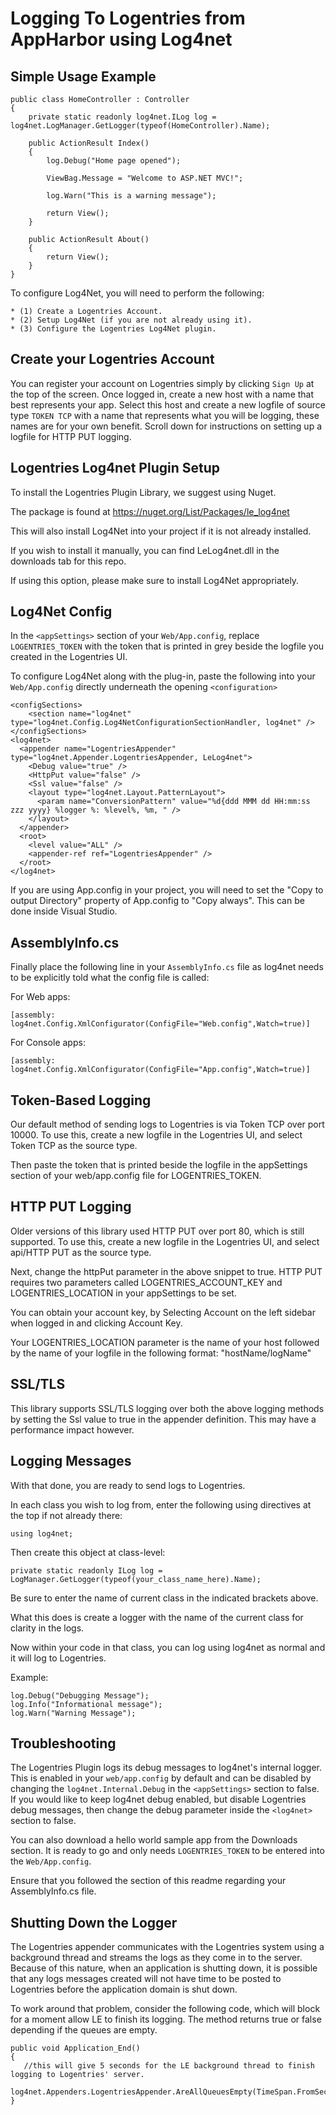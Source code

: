 Logging To Logentries from AppHarbor using Log4net
========================================================

Simple Usage Example
----------------------


    public class HomeController : Controller
    {
        private static readonly log4net.ILog log = log4net.LogManager.GetLogger(typeof(HomeController).Name);
        
        public ActionResult Index()
        {
            log.Debug("Home page opened");
            
            ViewBag.Message = "Welcome to ASP.NET MVC!";
            
            log.Warn("This is a warning message");
            
            return View();
        }

        public ActionResult About()
        {
            return View();
        }
    }


To configure Log4Net, you will need to perform the following:

    * (1) Create a Logentries Account.
    * (2) Setup Log4Net (if you are not already using it).
    * (3) Configure the Logentries Log4Net plugin.


Create your Logentries Account
------------------------------
You can register your account on Logentries simply by clicking `Sign Up` at the top of the screen.
Once logged in, create a new host with a name that best represents your app. Select this host and create a 
new logfile of source type `TOKEN TCP` with a name that represents what you will be logging, these names are for your own benefit. Scroll down for instructions
on setting up a logfile for HTTP PUT logging.

Logentries Log4net Plugin Setup
--------------------------------

To install the Logentries Plugin Library, we suggest using Nuget.

The package is found at <https://nuget.org/List/Packages/le_log4net>

This will also install Log4Net into your project if it is not already installed.

If you wish to install it manually, you can find LeLog4net.dll in the downloads tab for this repo.

If using this option, please make sure to install Log4Net appropriately. 

Log4Net Config
---------------

In the `<appSettings>` section of your `Web/App.config`, replace `LOGENTRIES_TOKEN` with the 
token that is printed in grey beside the logfile you created in the Logentries UI.

To configure Log4Net along with the plug-in, paste the following into your `Web/App.config` directly underneath the opening
`<configuration>`

    <configSections>
        <section name="log4net" type="log4net.Config.Log4NetConfigurationSectionHandler, log4net" />
    </configSections>
    <log4net>
      <appender name="LogentriesAppender" type="log4net.Appender.LogentriesAppender, LeLog4net">
        <Debug value="true" />
        <HttpPut value="false" />
        <Ssl value="false" />
        <layout type="log4net.Layout.PatternLayout">
          <param name="ConversionPattern" value="%d{ddd MMM dd HH:mm:ss zzz yyyy} %logger %: %level%, %m, " />
        </layout>
      </appender>
      <root>
        <level value="ALL" />
        <appender-ref ref="LogentriesAppender" />
      </root>
    </log4net>

If you are using App.config in your project, you will need to set the "Copy to
output Directory" property of App.config to "Copy always". This can be done
inside Visual Studio. 
    
AssemblyInfo.cs
-------------------

Finally place the following line in your `AssemblyInfo.cs` file as log4net needs to be explicitly told what the config file is called:

For Web apps:

    [assembly: log4net.Config.XmlConfigurator(ConfigFile="Web.config",Watch=true)]

For Console apps:

    [assembly: log4net.Config.XmlConfigurator(ConfigFile="App.config",Watch=true)]


Token-Based Logging
-------------------

Our default method of sending logs to Logentries is via Token TCP over port 10000. To use this, create a new logfile in the Logentries UI, and select Token TCP as the source type.

Then paste the token that is printed beside the logfile in the appSettings section of your web/app.config file for LOGENTRIES_TOKEN.


HTTP PUT Logging
----------------

Older versions of this library used HTTP PUT over port 80, which is still supported. To use this, create a new logfile in the Logentries UI, and select api/HTTP PUT as the source type.

Next, change the httpPut parameter in the above snippet to true. HTTP PUT requires two parameters called LOGENTRIES_ACCOUNT_KEY and LOGENTRIES_LOCATION in your appSettings to be set.

You can obtain your account key, by Selecting Account on the left sidebar when logged in and clicking Account Key.

Your LOGENTRIES_LOCATION parameter is the name of your host followed by the name of your logfile in the following format:  "hostName/logName"


SSL/TLS
-------
This library supports SSL/TLS logging over both the above logging methods by setting the Ssl value to true in the appender definition. This may have a performance impact however.


Logging Messages
----------------

With that done, you are ready to send logs to Logentries.

In each class you wish to log from, enter the following using directives at the top if not already there:

    using log4net;

Then create this object at class-level:

    private static readonly ILog log = LogManager.GetLogger(typeof(your_class_name_here).Name);

Be sure to enter the name of current class in the indicated brackets above.

What this does is create a logger with the name of the current class for
clarity in the logs.

Now within your code in that class, you can log using log4net as normal and it will log to Logentries.

Example:

    log.Debug("Debugging Message");
    log.Info("Informational message");
    log.Warn("Warning Message");

Troubleshooting
----------------

The Logentries Plugin logs its debug messages to log4net's internal logger. This is enabled in your `web/app.config` by default and can be disabled by changing the `log4net.Internal.Debug` in the `<appSettings>` section to false. If you would like to keep log4net debug enabled, but disable Logentries debug messages, then change the debug parameter inside the `<log4net>` section to false.

You can also download a hello world sample app from the Downloads section. It is ready to go and only needs `LOGENTRIES_TOKEN` to be entered into the `Web/App.config`.

Ensure that you followed the section of this readme regarding your AssemblyInfo.cs file.

Shutting Down the Logger
------------------------
The Logentries appender communicates with the Logentries system using a background thread and streams the logs as they come in to the server.  Because of this nature, when an application is shutting down, it is possible that any logs messages created will not have time to be posted to Logentries before the application domain is shut down.

To work around that problem, consider the following code, which will block for a moment allow LE to finish its logging.  The method returns true or false depending if the queues are empty.

    public void Application_End()
    {
       //this will give 5 seconds for the LE background thread to finish logging to Logentries' server.
       log4net.Appenders.LogentriesAppender.AreAllQueuesEmpty(TimeSpan.FromSeconds(5));
    }
